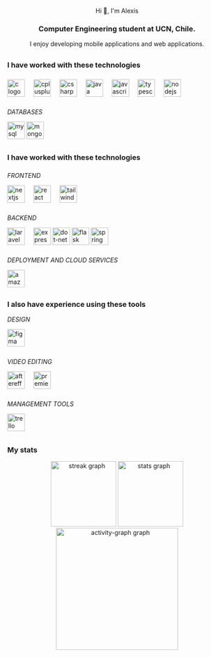 <p align="center">Hi 👋, I'm Alexis</p>

<h3 align="center">Computer Engineering student at UCN, Chile.</h3>

<p align="center">I enjoy developing mobile applications and web applications.</p>

## 
<h3 align="left">I have worked with these technologies</h3>

###

<div align="left">
  <img src="https://cdn.jsdelivr.net/gh/devicons/devicon/icons/c/c-original.svg" height="40" alt="c logo"  />
  <img width="12" />
  <img src="https://cdn.jsdelivr.net/gh/devicons/devicon/icons/cplusplus/cplusplus-original.svg" height="40" alt="cplusplus logo"  />
  <img width="12" />
  <img src="https://cdn.jsdelivr.net/gh/devicons/devicon/icons/csharp/csharp-original.svg" height="40" alt="csharp logo"  />
  <img width="12" />
  <img src="https://cdn.jsdelivr.net/gh/devicons/devicon/icons/java/java-original.svg" height="40" alt="java logo"  />
  <img width="12" />
  <img src="https://cdn.jsdelivr.net/gh/devicons/devicon/icons/javascript/javascript-plain.svg" height="40" alt="javascript logo"  />
  <img width="12" />
  <img src="https://cdn.jsdelivr.net/gh/devicons/devicon/icons/typescript/typescript-original.svg" height="40" alt="typescript logo"  />
  <img width="12" />
  <img src="https://cdn.jsdelivr.net/gh/devicons/devicon/icons/nodejs/nodejs-original.svg" height="40" alt="nodejs logo"  />
</div>

###

<i align="left">DATABASES</i>

<div  align="left">

  <img src="https://cdn.jsdelivr.net/gh/devicons/devicon/icons/mysql/mysql-original.svg" height="40" alt="mysql logo">
  <img src="https://skillicons.dev/icons?i=mongodb" height="40" alt="mongodb logo"  />
</div>


###

##
<h3 align="left">I have worked with these technologies</h3>

###

<i align="left">FRONTEND</i>
<div align="left">
  <img src="https://cdn.jsdelivr.net/gh/devicons/devicon/icons/nextjs/nextjs-original.svg" height="40" alt="nextjs logo"  />
  <img width="12" />
  <img src="https://cdn.jsdelivr.net/gh/devicons/devicon/icons/react/react-original.svg" height="40" alt="react logo"  />
  <img width="12" />
  <img src="https://cdn.simpleicons.org/tailwindcss/06B6D4" height="40" alt="tailwindcss logo"  />
</div>

###

<i align="left">BACKEND</i>


<div align="left">

  <img src="https://cdn.simpleicons.org/laravel/FF2D20" height="40" alt="laravel logo"  />
  <img width="12" />
  <img src="https://img.shields.io/badge/Express-000000?logo=express&logoColor=white&style=for-the-badge" height="40" alt="express logo"  />
  <img src="https://img.shields.io/badge/.NET-512BD4?logo=dotnet&logoColor=white&style=for-the-badge" height="40" alt="dot-net logo"  />
  <img src="https://img.shields.io/badge/Flask-000000?logo=flask&logoColor=white&style=for-the-badge" height="40" alt="flask logo"  />
  <img src="https://img.shields.io/badge/Spring-6DB33F?logo=spring&logoColor=black&style=for-the-badge" height="40" alt="spring logo"  />
</div>

###
<i align="left">DEPLOYMENT AND CLOUD SERVICES</i>

<div align="left">
  <img src="https://skillicons.dev/icons?i=aws" height="40" alt="amazonwebservices logo"  />
</div>

###
##
<h3 align="left">I also have experience using these tools</h3>

<i align ="left">DESIGN</i>
<div align="left">
  <img src="https://cdn.jsdelivr.net/gh/devicons/devicon/icons/figma/figma-original.svg" height="40" alt="figma logo"  />
  <img width="12" />
</div>

###

<i align ="left">VIDEO EDITING</i>
<div align="left">
  <img src="https://cdn.jsdelivr.net/gh/devicons/devicon/icons/aftereffects/aftereffects-original.svg" height="40" alt="aftereffects logo"  />
  <img width="12" />
  <img src="https://cdn.jsdelivr.net/gh/devicons/devicon/icons/premierepro/premierepro-plain.svg" height="40" alt="premierepro logo"  />
  <img width="12" />
</div>

###

<i align ="left">MANAGEMENT TOOLS</i>
<div align="left">
  <img src="https://cdn.jsdelivr.net/gh/devicons/devicon/icons/trello/trello-plain.svg" height="40" alt="trello logo"  />
  <img width="12" />
</div>

###

##
<h3 align ="left">My stats</h3>
<div align="center">
  <img src="https://streak-stats.demolab.com?user=PointerLex&locale=en&mode=daily&theme=dark&hide_border=false&border_radius=5" height="150" alt="streak graph"  />
  <img src="https://github-readme-stats.vercel.app/api?username=PointerLex&hide_title=false&hide_rank=false&show_icons=true&include_all_commits=true&count_private=true&disable_animations=false&theme=dark&locale=en&hide_border=false&custom_title=My%20stats" height="150" alt="stats graph"  />
    <img src="https://github-readme-activity-graph.vercel.app/graph?username=PointerLex&radius=16&theme=github-dark&area=true&order=5&custom_title=Contributions&hide_border=true&hide_title=true" height="280" alt="activity-graph graph"  />
</div>

###
